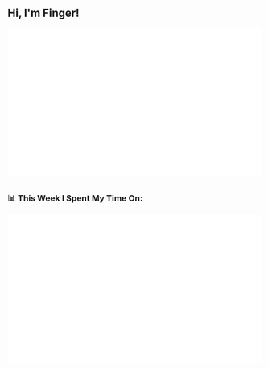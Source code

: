 <h2> Hi, I'm Finger!</h2>

<img align="right" src="https://raw.githubusercontent.com/spianmo/github-stats/master/generated/overview.svg#gh-light-mode-only">

<!-- <img align="right" height="160em" src="https://github-readme-stats-eight-theta.vercel.app/api/top-langs/?username=spianmo&layout=compact&langs_count=8&theme=algolia"/>	 -->
	
```go
package main

type Me struct {
	Name   string
	Job    string
	Code   string
	Skills string
}

func main() {
	me := &Me{
		Name:   "Finger",
		Job:    "Client-side Engineer",
		Code:   "Java, Kotlin, C#, Rust and C++ and Others",
		Skills: "Android, Security, Cross-platform client, NLP, CV, ASR ^o^",
	}
	_ = me
}
```


<h3>📊 This Week I Spent My Time On:</h3>
<img align='right' src="https://raw.githubusercontent.com/spianmo/github-stats/master/generated/languages.svg#gh-light-mode-only">

<!--START_SECTION:waka-->

```txt
Kotlin            16 hrs 30 mins  █████████████████░░░░░░░░   67.92 %
XML               6 hrs 3 mins    ██████▒░░░░░░░░░░░░░░░░░░   24.95 %
Java              59 mins         █░░░░░░░░░░░░░░░░░░░░░░░░   04.08 %
C++               31 mins         ▓░░░░░░░░░░░░░░░░░░░░░░░░   02.16 %
Python            8 mins          ░░░░░░░░░░░░░░░░░░░░░░░░░   00.60 %
```

<!--END_SECTION:waka-->
